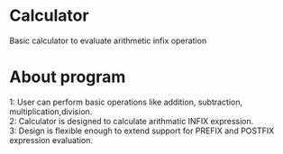 # Calculator
Basic calculator to evaluate arithmetic infix operation


# About program
1: User can perform basic operations like addition, subtraction, multiplication,division.  
2: Calculator is designed to calculate arithmatic INFIX expression.  
3: Design is flexible enough to extend support for PREFIX and POSTFIX expression evaluation.  
